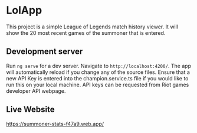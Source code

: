 # LolApp

This project is a simple League of Legends match history viewer. It will show the 20 most recent games of the summoner that is entered.

## Development server

Run `ng serve` for a dev server. Navigate to `http://localhost:4200/`. The app will automatically reload if you change any of the source files. Ensure that a new API Key is entered into the champion.service.ts file if you would like to run this on your local machine. API keys can be requested from Riot games developer API webpage.

## Live Website
https://summoner-stats-f47a9.web.app/
